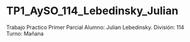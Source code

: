 # TP1_AySO_114_Lebedinsky_Julian
Trabajo Practico Primer Parcial
Alumno: Julian Lebedinsky.
División: 114
Turno: Mañana

